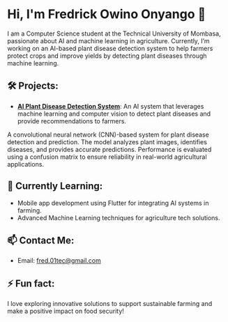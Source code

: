 
# Hi, I'm Fredrick Owino Onyango 👋

I am a Computer Science student at the Technical University of Mombasa, passionate about AI and machine learning in agriculture. Currently, I’m working on an AI-based plant disease detection system to help farmers protect crops and improve yields by detecting plant diseases through machine learning.

## 🛠 Projects:
- **[AI Plant Disease Detection System](https://github.com/Fredrick-owino/-plant-disease-detection-CNN)**: An AI system that leverages machine learning and computer vision to detect plant diseases and provide recommendations to farmers.

A convolutional neural network (CNN)-based system for plant disease detection and prediction. The model analyzes plant images, identifies diseases, and provides accurate predictions. Performance is evaluated using a confusion matrix to ensure reliability in real-world agricultural applications.

## 🌱 Currently Learning:
- Mobile app development using Flutter for integrating AI systems in farming.
- Advanced Machine Learning techniques for agriculture tech solutions.

## 📫 Contact Me:
- Email: [fred.01tec@gmail.com](mailto:fred.01tec@gmail.com)


  
## ⚡ Fun fact:
I love exploring innovative solutions to support sustainable farming and make a positive impact on food security!

